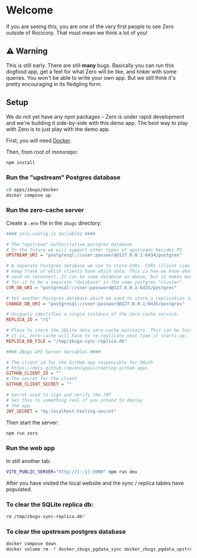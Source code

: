 # Welcome

If you are seeing this, you are one of the very first people to see Zero outside of Rocicorp. That must mean we think a lot of you!

## ⚠️ Warning

This is still early. There are still **many** bugs. Basically you can run this dogfood app, get a feel for what Zero will be like, and tinker with some queries. You won't be able to write your own app. But we still think it's pretty encouraging in its fledgling form.

## Setup

We do not yet have any npm packages – Zero is under rapid development and we're building it side-by-side with this demo app. The best way to play with Zero is to just play with the demo app.

First, you will need [Docker](https://docs.docker.com/engine/install/).

Then, from root of monorepo:

```bash
npm install
```

### Run the "upstream" Postgres database

```bash
cd apps/zbugs/docker
docker compose up
```

### Run the zero-cache server

Create a `.env` file in the `zbugs` directory:

```ini
#### zero.config.js Variables ####

# The "upstream" authoritative postgres database
# In the future we will support other types of upstreams besides PG
UPSTREAM_URI = "postgresql://user:password@127.0.0.1:6434/postgres"

# A separate Postgres database we use to store CVRs. CVRs (client view records)
# keep track of which clients have which data. This is how we know what diff to
# send on reconnect. It can be same database as above, but it makes most sense
# for it to be a separate "database" in the same postgres "cluster".
CVR_DB_URI = "postgresql://user:password@127.0.0.1:6435/postgres"

# Yet another Postgres database which we used to store a replication log.
CHANGE_DB_URI = "postgresql://user:password@127.0.0.1:6435/postgres"

# Uniquely identifies a single instance of the zero-cache service.
REPLICA_ID = "r1"

# Place to store the SQLite data zero-cache maintains. This can be lost, but if
# it is, zero-cache will have to re-replicate next time it starts up.
REPLICA_DB_FILE = "/tmp/zbugs-sync-replica.db"

#### ZBugs API Server Variables ####

# The client id for the GitHub app responisble for OAuth
# https://docs.github.com/en/apps/creating-github-apps
GITHUB_CLIENT_ID = ""
# The secret for the client
GITHUB_CLIENT_SECRET = ""

# Secret used to sign and verify the JWT
# Set this to something real if you intend to deploy
# the app.
JWT_SECRET = "my-localhost-testing-secret"
```

Then start the server:

```bash
npm run zero
```

### Run the web app

In still another tab:

```bash
VITE_PUBLIC_SERVER="http://[::1]:3000" npm run dev
```

After you have visited the local website and the sync / replica tables have populated.

### To clear the SQLite replica db:

```bash
rm /tmp/zbugs-sync-replica.db*
```

### To clear the upstream postgres database

```bash
docker compose down
docker volume rm -f docker_zbugs_pgdata_sync docker_zbugs_pgdata_upstream
```
